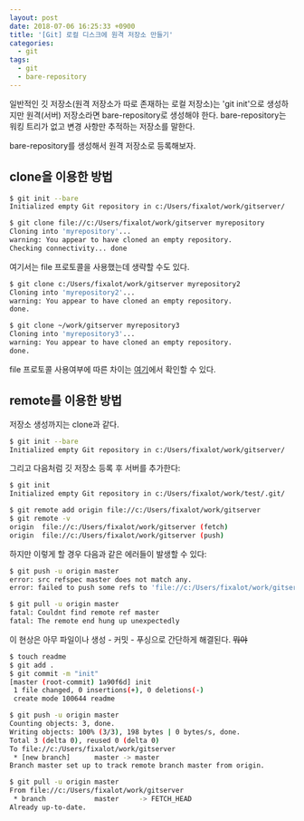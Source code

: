 ```yaml
---
layout: post
date: 2018-07-06 16:25:33 +0900
title: '[Git] 로컬 디스크에 원격 저장소 만들기'
categories:
  - git
tags:
  - git
  - bare-repository
---
```


일반적인 깃 저장소(원격 저장소가 따로 존재하는 로컬 저장소)는 'git init'으로 생성하지만 원격(서버) 저장소라면 bare-repository로 생성해야 한다. bare-repository는 워킹 트리가 없고 변경 사항만 추적하는 저장소를 말한다.

bare-repository를 생성해서 원격 저장소로 등록해보자.


## clone을 이용한 방법

```bash
$ git init --bare
Initialized empty Git repository in c:/Users/fixalot/work/gitserver/

$ git clone file://c:/Users/fixalot/work/gitserver myrepository
Cloning into 'myrepository'...
warning: You appear to have cloned an empty repository.
Checking connectivity... done
```

여기서는 file 프로토콜을 사용했는데 생략할 수도 있다.

```bash
$ git clone c:/Users/fixalot/work/gitserver myrepository2
Cloning into 'myrepository2'...
warning: You appear to have cloned an empty repository.
done.

$ git clone ~/work/gitserver myrepository3
Cloning into 'myrepository3'...
warning: You appear to have cloned an empty repository.
done.
```

file 프로토콜 사용여부에 따른 차이는 [여기](https://git-scm.com/book/ko/v2/Git-%EC%84%9C%EB%B2%84-%ED%94%84%EB%A1%9C%ED%86%A0%EC%BD%9C)에서 확인할 수 있다.


## remote를 이용한 방법

저장소 생성까지는 clone과 같다.

```bash
$ git init --bare
Initialized empty Git repository in c:/Users/fixalot/work/gitserver/
```

그리고 다음처럼 깃 저장소 등록 후 서버를 추가한다:

```bash
$ git init
Initialized empty Git repository in c:/Users/fixalot/work/test/.git/

$ git remote add origin file://c:/Users/fixalot/work/gitserver
$ git remote -v
origin  file://c:/Users/fixalot/work/gitserver (fetch)
origin  file://c:/Users/fixalot/work/gitserver (push)
```

하지만 이렇게 할 경우 다음과 같은 에러들이 발생할 수 있다:

```bash
$ git push -u origin master
error: src refspec master does not match any.
error: failed to push some refs to 'file://c:/Users/fixalot/work/gitserver'

$ git pull -u origin master
fatal: Couldnt find remote ref master
fatal: The remote end hung up unexpectedly
```

이 현상은 아무 파일이나 생성 - 커밋 - 푸싱으로 간단하게 해결된다. ~~뭐야~~

```bash
$ touch readme
$ git add .
$ git commit -m "init"
[master (root-commit) 1a90f6d] init
 1 file changed, 0 insertions(+), 0 deletions(-)
 create mode 100644 readme

$ git push -u origin master
Counting objects: 3, done.
Writing objects: 100% (3/3), 198 bytes | 0 bytes/s, done.
Total 3 (delta 0), reused 0 (delta 0)
To file://c:/Users/fixalot/work/gitserver
 * [new branch]      master -> master
Branch master set up to track remote branch master from origin.

$ git pull -u origin master
From file://c:/Users/fixalot/work/gitserver
 * branch            master     -> FETCH_HEAD
Already up-to-date.
```
